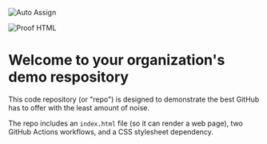 ![Auto Assign](https://github.com/kopo-kangseo-cybersec-24/demo-repository/actions/workflows/auto-assign.yml/badge.svg)

![Proof HTML](https://github.com/kopo-kangseo-cybersec-24/demo-repository/actions/workflows/proof-html.yml/badge.svg)

# Welcome to your organization's demo respository
This code repository (or "repo") is designed to demonstrate the best GitHub has to offer with the least amount of noise.

The repo includes an `index.html` file (so it can render a web page), two GitHub Actions workflows, and a CSS stylesheet dependency.
